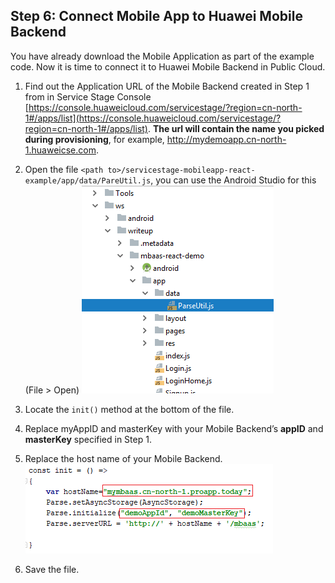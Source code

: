## Step 6:  Connect Mobile App to Huawei Mobile Backend

You have already download the Mobile Application as part of the example code.  Now it is time to connect it to Huawei Mobile Backend in Public Cloud.  

1.	Find out the Application URL of the Mobile Backend created in Step 1 from in Service Stage Console [https://console.huaweicloud.com/servicestage/?region=cn-north-1#/apps/list](https://console.huaweicloud.com/servicestage/?region=cn-north-1#/apps/list). **The url will contain the name you picked during provisioning**, for example, http://mydemoapp.cn-north-1.huaweicse.com.

2.	Open the file `<path to>/servicestage-mobileapp-react-example/app/data/PareUtil.js`, you can use the Android Studio for this (File > Open)
![s6a](./imgs/s6a.png)  

3.	Locate the `init()` method at the bottom of the file. 

4.	Replace myAppID and masterKey with your Mobile Backend’s **appID** and **masterKey** specified in Step 1.   

5.	Replace the host name of your Mobile Backend.  
![s6b](./imgs/s6b.png)  

6.	Save the file.  

  
